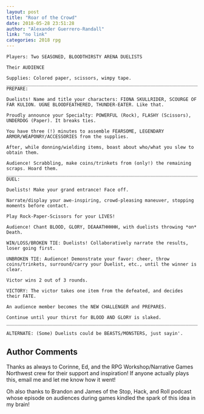 ```yaml
---
layout: post
title: "Roar of the Crowd"
date: 2018-05-28 23:51:28
author: "Alexander Guerrero-Randall"
link: "no link"
categories: 2018 rpg
---
```

```
Players: Two SEASONED, BLOODTHIRSTY ARENA DUELISTS 

Their AUDIENCE

Supplies: Colored paper, scissors, wimpy tape. 
________________________________________________________________________________________________
PREPARE:

Duelists! Name and title your characters: FIONA SKULLRIDER, SCOURGE OF FAR KULION. UGNE BLOODFEATHERED, THUNDER-EATER. Like that. 

Proudly announce your Specialty: POWERFUL (Rock), FLASHY (Scissors), UNDERDOG (Paper). It breaks ties.

You have three (!) minutes to assemble FEARSOME, LEGENDARY ARMOR/WEAPONRY/ACCESSORIES from the supplies. 

After, while donning/wielding items, boast about who/what you slew to obtain them.

Audience! Scrabbling, make coins/trinkets from (only!) the remaining scraps. Hoard them. 
________________________________________________________________________________________________
DUEL: 

Duelists! Make your grand entrance! Face off.
 
Narrate/display your awe-inspiring, crowd-pleasing maneuver, stopping moments before contact. 

Play Rock-Paper-Scissors for your LIVES! 

Audience! Chant BLOOD, GLORY, DEAAATHHHHH, with duelists throwing *on* Death. 

WIN/LOSS/BROKEN TIE: Duelists! Collaboratively narrate the results, loser going first. 

UNBROKEN TIE: Audience! Demonstrate your favor: cheer, throw coins/trinkets, surround/carry your Duelist, etc., until the winner is clear. 

Victor wins 2 out of 3 rounds.

VICTORY: The victor takes one item from the defeated, and decides their FATE. 

An audience member becomes the NEW CHALLENGER and PREPARES. 

Continue until your thirst for BLOOD AND GLORY is slaked.
________________________________________________________________________________________________

ALTERNATE: (Some) Duelists could be BEASTS/MONSTERS, just sayin'.
```
## Author Comments 

Thanks as always to Corinne, Ed, and the RPG Workshop/Narrative Games Northwest crew for their support and inspiration! If anyone actually plays this, email me and let me know how it went! 

Oh also thanks to Brandon and James of the Stop, Hack, and Roll podcast whose episode on audiences during games kindled the spark of this idea in my brain! 
